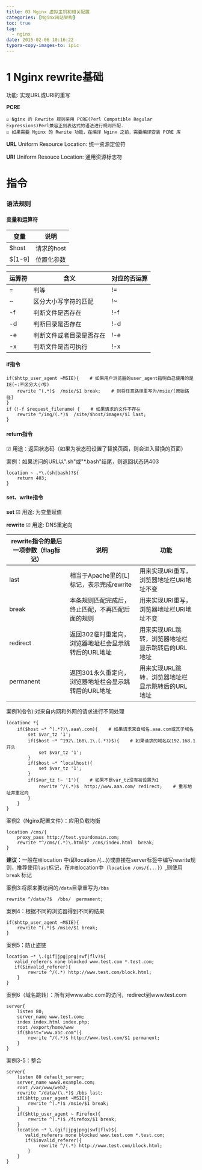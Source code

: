 ```yaml
---
title: 03 Nginx 虚拟主机和相关配置
categories: [Nginx网站架构]
toc: true
tag:
  - nginx
date: 2015-02-06 10:16:22
typora-copy-images-to: ipic
---
```


# 1 Nginx rewrite基础
功能: 实现URL或URI的重写

**PCRE**

```
☑ Nginx 的 Rewrite 规则采用 PCRE(Perl Compatible Regular Expressions)Perl兼容正则表达式的语法进行规则匹配.
☑ 如果需要 Nginx 的 Rwrite 功能，在编译 Nginx 之前，需要编译安装 PCRE 库
```

**URL**
Uniform Resource Location: 统一资源定位符

**URI**
Uniform Resouce Location: 通用资源标志符

# 指令

### 语法规则

#### 变量和运算符
| 变量     | 说明      |
| ------ | ------- |
| $host  | 请求的host |
| $[1-9] | 位置化参数   |

| 运算符  | 含义           | 对应的否运算 |
| ---- | ------------ | ------ |
| =    | 判等           | !=     |
| ~    | 区分大小写字符的匹配   | !~     |
| -f   | 判断文件是否存在     | !-f    |
| -d   | 判断目录是否存在     | !-d    |
| -e   | 判断文件或者目录是否存在 | !-e    |
| -x   | 判断文件是否可执行    | !-x    |

#### if指令

```
if($http_user_agent ~MSIE){    # 如果用户浏览器的user_agent指明自己使用的是IE(~:不区分大小写)
    rewrite ^(.*)$  /msie/$1 break;    # 则将任意路径重写为/msie/[原始路径]
}
if（!-f $request_filename）{    # 如果请求的文件不存在
    rewrite ^/img/(.*)$  /site/$host/images/$1 last;  
}
```

#### return指令
☑ 用途：返回状态码（如果为状态码设置了替换页面，则会进入替换的页面）

案例：如果访问的URL以".sh"或"*.bash"结尾，则返回状态码403

```
location ~ .*\.(sh|bash)?${
    return 403;
}
```

#### set、write指令

**set**
☑ 用途: 为变量赋值

**rewrite**
☑ 用途: DNS重定向

| rewrite指令的最后一项参数（flag标记） | 说明                            | 功能                          |
| ------------------------ | ----------------------------- | --------------------------- |
| last                     | 相当于Apache里的[L]标记，表示完成rewrite  | 用来实现URI重写，浏览器地址栏URI地址不变     |
| break                    | 本条规则匹配完成后，终止匹配，不再匹配后面的规则      | 用来实现URI重写，浏览器地址栏URI地址不变     |
| redirect                 | 返回302临时重定向，浏览器地址栏会显示跳转后的URL地址 | 用来实现URL跳转，浏览器地址栏显示跳转后的URL地址 |
| permanent                | 返回301永久重定向，浏览器地址栏会显示跳转后的URL地址 | 用来实现URL跳转，浏览器地址栏显示跳转后的URL地址 |

案例1(指令):对来自内网和外网的请求进行不同处理

```
locationc *{
    if($host ~* ^(.*?)\.aaa\.com){    # 如果请求来自域名.aaa.com或其子域名
        set $var_tz '1';
        if($host ~* ^192\.168\.1\.(.*?)$){    # 如果请求的域名以192.168.1开头
            set $var_tz '1';
        }
        if($host ~* ^localhost){
            set $var_tz '1';
        }
        if($var_tz !~ '1'){    # 如果不是var_tz没有被设置为1
            rewrite ^/(.*)$  http://www.aaa.com/ redirect;    # 重写地址并重定向
        }
    }
}
```

案例2（Nginx配置文件）：应用负载均衡

```
location /cms/{
    proxy_pass http://test.yourdomain.com;
    rewrite "^/cms/(.*)\.html$" /cms/index.html  break;
}
```

**建议**：一般在`根`location 中(即location /{...})或直接在server标签中编写rewrite规则，推荐使用`last`标记，在`非根`location中（`location /cms/{...}`）,则使用 `break` 标记

案例3:将原来要访问的`/data`目录重写为`/bbs`

```
rewrite ^/data/?$  /bbs/  permanent;
```

案例4：根据不同的浏览器得到不同的结果

```
if($http_user_agent ~MSIE){
    rewrite ^(.*)$ /msie/$1 break;
}
```

案例5：防止盗链

```
location ~* \.(gif|jpg|png|swf|flv)${
   valid_referers none blocked www.test.com *.test.com;
   if($invalid_referer){
        rewrite ^/(.*) http://www.test.com/block.html;
    }
}
```

案例6（域名跳转）：所有对www.abc.com的访问，redirect到www.test.com

```
server{
    listen 80;
    server_name www.test.com;
    index index.html index.php;
    root /export/home/www
    if($host="www.abc.com"){
        rewrite ^/(.*)$ http://www.test.com/$1 permanent;
    }
}
```

案例3-5：整合

```
server{
    listen 80 default_server;
    server_name www8.example.com;
    root /var/www/web2;
    rewrite ^/data/(\.*)$ /bbs last;
    if($http_user_agent ~MSIE){
        rewrite ^(.*)$ /msie/$1 break;
    }
    if($http_user_agent ~ Firefox){
        rewrite ^(.*)$ /firefox/$1 break;
    }
    location ~* \.(gif|jpg|png|swf|flv)${
       valid_referers none blocked www.test.com *.test.com;
       if($invalid_referer){
            rewrite ^/(.*) http://www.test.com/block.html;
        }
    }
}
```